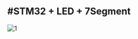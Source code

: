 #STM32 + LED + 7Segment
---------------------------------------------------------------------------------------------------------------
![1](https://user-images.githubusercontent.com/56202060/230904503-a98d7cf3-7b7d-4996-afba-f64134716cef.PNG)

